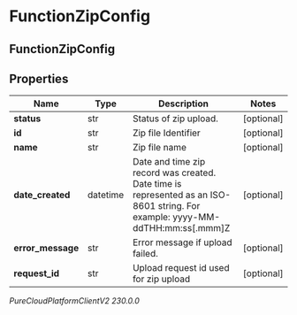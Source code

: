 # FunctionZipConfig

## FunctionZipConfig

## Properties

|Name | Type | Description | Notes|
|------------ | ------------- | ------------- | -------------|
| **status** | str | Status of zip upload. | [optional] |
| **id** | str | Zip file Identifier | [optional] |
| **name** | str | Zip file name | [optional] |
| **date_created** | datetime | Date and time zip record was created. Date time is represented as an ISO-8601 string. For example: yyyy-MM-ddTHH:mm:ss[.mmm]Z | [optional] |
| **error_message** | str | Error message if upload failed. | [optional] |
| **request_id** | str | Upload request id used for zip upload | [optional] |



_PureCloudPlatformClientV2 230.0.0_
